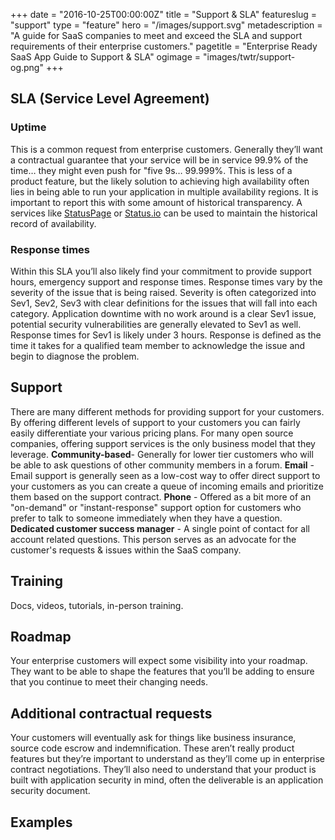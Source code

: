 +++
date = "2016-10-25T00:00:00Z"
title = "Support & SLA"
featureslug = "support"
type = "feature"
hero = "/images/support.svg"
metadescription = "A guide for SaaS companies to meet and exceed the SLA and support requirements of their enterprise customers."
pagetitle = "Enterprise Ready SaaS App Guide to Support & SLA"
ogimage = "images/twtr/support-og.png"
+++

## SLA (Service Level Agreement)
### Uptime
This is a common request from enterprise customers. Generally they’ll want a contractual guarantee that your service will be in service 99.9% of the time… they might even push for "five 9s… 99.999%. This is less of a product feature, but the likely solution to achieving high availability often lies in being able to run your application in multiple availability regions. It is important to report this with some amount of historical transparency. A services like [StatusPage](https://statuspage.io) or [Status.io](https://status.io) can be used to maintain the historical record of availability.

### Response times
Within this SLA you’ll also likely find your commitment to provide support hours, emergency support and response times. Response times vary by the severity of the issue that is being raised. Severity is often categorized into Sev1, Sev2, Sev3 with clear definitions for the issues that will fall into each category. Application downtime with no work around is a clear Sev1 issue, potential security vulnerabilities are generally elevated to Sev1 as well. Response times for Sev1 is likely under 3 hours. Response is defined as the time it takes for a qualified team member to acknowledge the issue and begin to diagnose the problem.

## Support
There are many different methods for providing support for your customers. By offering different levels of support to your customers you can fairly easily differentiate your various pricing plans. For many open source companies, offering support services is the only business model that they leverage.
**Community-based**- Generally for lower tier customers who will be able to ask questions of other community members in a forum.
**Email** - Email support is generally seen as a low-cost way to offer direct support to your customers as you can create a queue of incoming emails and prioritize them based on the support contract.
**Phone** - Offered as a bit more of an "on-demand" or "instant-response" support option for customers who prefer to talk to someone immediately when they have a question.
**Dedicated customer success manager** - A single point of contact for all account related questions. This person serves as an advocate for the customer's requests & issues within the SaaS company.

## Training
Docs, videos, tutorials, in-person training.

## Roadmap
Your enterprise customers will expect some visibility into your roadmap. They want to be able to shape the features that you’ll be adding to ensure that you continue to meet their changing needs.

## Additional contractual requests
Your customers will eventually ask for things like business insurance, source code escrow and indemnification. These aren’t really product features but they’re important to understand as they’ll come up in enterprise contract negotiations. They’ll also need to understand that your product is built with application security in mind, often the deliverable is an application security document.

## Examples
